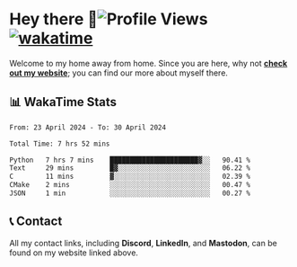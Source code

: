 # Hey there :wave:![Profile Views](https://komarev.com/ghpvc/?username=skifli) [![wakatime](https://wakatime.com/badge/user/b4317b02-0c6d-457b-82a4-a448b8a8d1df.svg)](https://wakatime.com/@b4317b02-0c6d-457b-82a4-a448b8a8d1df)

Welcome to my home away from home. Since you are here, why not [**check out my website**](https://skifli.github.io); you can find our more about myself there.

## 📊 WakaTime Stats

<!--START_SECTION:waka-->

```txt
From: 23 April 2024 - To: 30 April 2024

Total Time: 7 hrs 52 mins

Python   7 hrs 7 mins    ██████████████████████▓░░   90.41 %
Text     29 mins         █▓░░░░░░░░░░░░░░░░░░░░░░░   06.22 %
C        11 mins         ▓░░░░░░░░░░░░░░░░░░░░░░░░   02.39 %
CMake    2 mins          ░░░░░░░░░░░░░░░░░░░░░░░░░   00.47 %
JSON     1 min           ░░░░░░░░░░░░░░░░░░░░░░░░░   00.27 %
```

<!--END_SECTION:waka-->

## 📞 Contact

All my contact links, including **Discord**, **LinkedIn**, and **Mastodon**, can be found on my website linked above.
